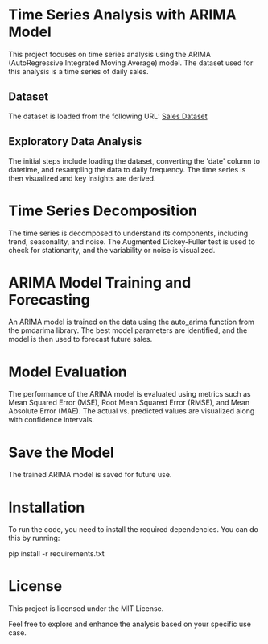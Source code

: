 # Time Series Analysis with ARIMA Model

This project focuses on time series analysis using the ARIMA (AutoRegressive Integrated Moving Average) model. The dataset used for this analysis is a time series of daily sales.

## Dataset

The dataset is loaded from the following URL:
[Sales Dataset](https://raw.githubusercontent.com/4GeeksAcademy/alternative-time-series-project/main/sales.csv)

## Exploratory Data Analysis

The initial steps include loading the dataset, converting the 'date' column to datetime, and resampling the data to daily frequency. The time series is then visualized and key insights are derived.

# Time Series Decomposition
The time series is decomposed to understand its components, including trend, seasonality, and noise. The Augmented Dickey-Fuller test is used to check for stationarity, and the variability or noise is visualized.

# ARIMA Model Training and Forecasting
An ARIMA model is trained on the data using the auto_arima function from the pmdarima library. The best model parameters are identified, and the model is then used to forecast future sales.

# Model Evaluation
The performance of the ARIMA model is evaluated using metrics such as Mean Squared Error (MSE), Root Mean Squared Error (RMSE), and Mean Absolute Error (MAE). The actual vs. predicted values are visualized along with confidence intervals.

# Save the Model
The trained ARIMA model is saved for future use.

# Installation
To run the code, you need to install the required dependencies. You can do this by running:

pip install -r requirements.txt

# License
This project is licensed under the MIT License.

Feel free to explore and enhance the analysis based on your specific use case.




